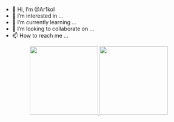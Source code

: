 - 👋 Hi, I’m @Ar1kol
- 👀 I’m interested in ...
- 🌱 I’m currently learning ...
- 💞️ I’m looking to collaborate on ...
- 📫 How to reach me ...

<div align="center">
  <a href="https://github.com/Ar1kol">
  <img height="180em" src="https://github-readme-stats.vercel.app/api?username=Ar1kol&show_icons=true&theme=dracula&include_all_commits=true&count_private=true"/>
  <img height="180em" src="https://github-readme-stats.vercel.app/api/top-langs/?username=Ar1kol&layout=compact&langs_count=7&theme=dracula"/>
</div>
